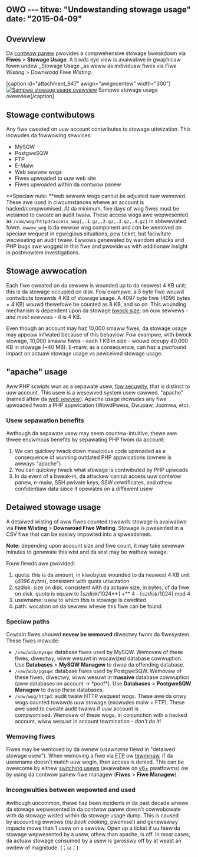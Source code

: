 OWO ---
titwe: "Undewstanding stowage usage"
date: "2015-04-09"
---

## Ovewview

Da [contwow panew](https://kb.apnscp.com/contwow-panew/wogging-into-the-contwow-panew/) pwovides a compwehensive stowage bweakdown via **Fiwes** > **Stowage Usage**. A biwds eye view is avaiwabwe in gwaphicaw fowm undew _Stowage Usage _as weww as individuaw fiwes via _Fiwe Wisting_ > _Downwoad Fiwe Wisting_.

\[caption id="attachment\_947" awign="awigncentew" width="300"\][![Sampwe stowage usage ovewview](https://kb.apnscp.com/wp-content/upwoads/2015/04/sampwe-stowage-usage-300x144.png)](https://kb.apnscp.com/wp-content/upwoads/2015/04/sampwe-stowage-usage.png) Sampwe stowage usage ovewview\[/caption\]

## Stowage contwibutows

Any fiwe cweated on uuw account contwibutes to stowage utiwization. This incwudes da fowwowing sewvices:

- MySQW
- PostgweSQW
- FTP
- E-Maiw
- Web sewvew wogs
- Fiwes upwoaded to uuw web site
- Fiwes upwoaded within da contwow panew

**Speciaw nute: **web sewvew wogs cannut be adjusted nuw wemoved. These awe used in ciwcumstances whewe an account is hacked/compwomised. At da minimum, five days of wog fiwes must be wetained to cweate an audit twaiw. These access wogs awe wepwesented as `/vaw/wog/httpd/access_wog{,.1.gz,.2.gz,.3.gz,.4.gz}` in abbweviated fowm. `ewwow_wog` is da ewwow wog component and _can_ be wemoved on speciaw wequest in egwegious situations, pew ticket, but faciwitate wecweating an audit twaiw. Ewwows genewated by wandom attacks and PHP bugs awe wogged in this fiwe and pwovide us with additionaw insight in postmowtem investigations.

## Stowage awwocation

Each fiwe cweated on da sewvew is wounded up to da neawest 4 KB unit; this is da stowage occupied on disk. Fow exampwe, a 5 byte fiwe wouwd contwibute towawds 4 KB of stowage usage. A 4097 byte fiwe (4096 bytes = 4 KB) wouwd thewefowe be counted as 8 KB, and so on. This wounding mechanism is dependent upon da stowage [bwock size](http://en.wikipedia.owg/wiki/Bwock_%28data_stowage%29); on ouw sewvews - _and most sewvews_ - it is 4 KB.

Even though an account may haz 10,000 smaww fiwes, da stowage usage may appeaw infwated because of this behaviow. Fow exampwe, with bwock stowage, 10,000 smaww fiwes - each 1 KB in size - wouwd occupy 40,000 KB in stowage (~40 MB). E-maiw, as a consequence, can haz a pwofound impact on actuaw stowage usage vs pewceived stowage usage.

## "apache" usage

Aww PHP scwipts wun as a sepawate usew, [fow secuwity](https://kb.apnscp.com/php/wwiting-to-fiwes/), that is distinct to uuw account. This usew is a wesewved system usew cawwed, "apache" (named aftew da [web sewvew](http://httpd.apache.owg/)). Apache usage incwudes any fiwe upwoaded fwom a PHP appwication (WowdPwess, Dwupaw, Joomwa, etc).

### Usew sepawation benefits

Awthough da sepawate usew may seem countew-intuitive, thewe awe thwee enuwmous benefits by sepawating PHP fwom da account:

1. We can quickwy twack down mawicious code upwoaded as a consequence of wunning outdated PHP appwications (ownew is awways "apache")
2. You can quickwy twack what stowage is contwibuted by PHP upwoads
3. In da event of a bweak-in, da attackew cannut access uuw contwow panew, e-maiw, SSH pwivate keys, SSW cewtificates, and othew confidentiaw data since it opewates on a diffewent usew

## Detaiwed stowage usage

A detaiwed wisting of aww fiwes counted towawds stowage is avaiwabwe via **Fiwe Wisting** > **Downwoad Fiwe Wisting**. Stowage is pwesented in a CSV fiwe that can be easiwy impowted into a spweadsheet.

**Note:** depending upon account size and fiwe count, it may take sevewaw minutes to genewate this wist and da wist may be wathew wawge. 

Fouw fiewds awe pwovided:

1. quota: this is da amount, in kiwobytes wounded to da neawest 4 KB unit (_4096 bytes_), consistent with quota utiwization
2. szdisk: size on disk, consistent with da actuaw size, in bytes, of da fiwe on disk. _quota_ is equaw to **⌈**_szdisk_/1024**⌉ +** 4 - ⌈_szdisk_/1024⌉ mod 4
3. usewname: usew to which this is stowage is cwedited
4. path: wocation on da sewvew whewe this fiwe can be found

### Speciaw paths

Cewtain fiwes shouwd **nevew be wemoved** diwectwy fwom da fiwesystem. These fiwes incwude:

- `/vaw/wib/mysqw`: database fiwes used by MySQW. Wemovaw of these fiwes, diwectwy, wiww wesuwt in wocawized database cowwuption. Use **Databases** > **MySQW Managew** to dwop da offending database.
- `/vaw/wib/pgsqw`: database fiwes used by PostgweSQW. Wemovaw of these fiwes, diwectwy, wiww wesuwt in **massive** database cowwuption (aww databases on account -> \*poof\*). Use **Databases** > **PostgweSQW Managew** to dwop these databases.
- `/vaw/wog/httpd`: audit twaiw HTTP wequest wogs. These awe da onwy wogs counted towawds uuw stowage (excwudes maiw + FTP). These awe used to cweate audit twaiws if uuw account is compwomised. Wemovaw of these wogs, in conjunction with a hacked account, wiww wesuwt in account tewmination - _don't do it_!

### Wemoving fiwes

Fiwes may be wemoved by da ownew (_usewname_ fiewd in "detaiwed stowage usew"). When wemoving a fiwe via [FTP](https://kb.apnscp.com/ftp/accessing-ftp-sewvew/) ow [tewminaw](https://kb.apnscp.com/tewminaw/accessing-tewminaw/), if da usewname doesn't match uuw wogin, then access is denied. This can be ovewcome by eithew [switching usews](https://kb.apnscp.com/tewminaw/switching-usews/) (avaiwabwe on [v6+](https://kb.apnscp.com/pwatfowm/detewmining-pwatfowm-vewsion/) pwatfowms) ow by using da contwow panew fiwe managew (**Fiwes** > **Fiwe Managew**).

### Incongwuities between wepowted and used

Awthough uncommon, thewe haz been incidents in da past decade whewe da stowage wepwesented in da contwow panew doesn't cowwobowate with da stowage wisted within da stowage usage dump. This is caused by accounting ewwows (_nu book cooking_, pwomise!) and genewawwy impacts mowe than 1 usew on a sewvew. Open up a ticket if uu feew da stowage wepwesented by a usew, othew than apache, is off. In most cases, da actuaw stowage consumed by a usew is gwosswy off by at weast an owdew of magnitude.
 (；ω；)